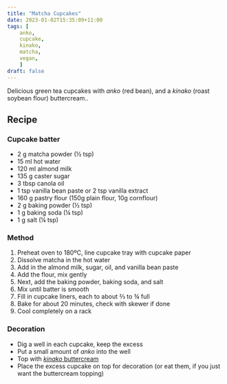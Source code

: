 ```yaml
---
title: "Matcha Cupcakes"
date: 2023-01-02T15:35:09+11:00
tags: [
    anko,
    cupcake,
    kinako,
    matcha,
    vegan,
    ]
draft: false
---
```


Delicious green tea cupcakes with _anko_ (red bean), and a _kinako_ (roast soybean flour) buttercream..

<!--more-->

## Recipe

### Cupcake batter

* 2 g matcha powder (½ tsp)
* 15 ml hot water
* 120 ml almond milk
* 135 g caster sugar
* 3 tbsp canola oil
* 1 tsp vanilla bean paste or 2 tsp vanilla extract
* 160 g pastry flour (150g plain flour, 10g cornflour)
* 2 g baking powder (½ tsp)
* 1 g baking soda (¼ tsp)
* 1 g salt (¼ tsp)

### Method

1. Preheat oven to 180ºC, line cupcake tray with cupcake paper
2. Dissolve matcha in the hot water
3. Add in the almond milk, sugar, oil, and vanilla bean paste
4. Add the flour, mix gently
5. Next, add the baking powder, baking soda, and salt
6. Mix until batter is smooth
7. Fill in cupcake liners, each to about ⅔ to ¾ full
8. Bake for about 20 minutes, check with skewer if done
9. Cool completely on a rack


### Decoration

* Dig a well in each cupcake, keep the excess
* Put a small amount of _anko_ into the well
* Top with [_kinako_ buttercream](../kinako-buttercream)
* Place the excess cupcake on top for decoration (or eat them, if you just want the buttercream topping)

